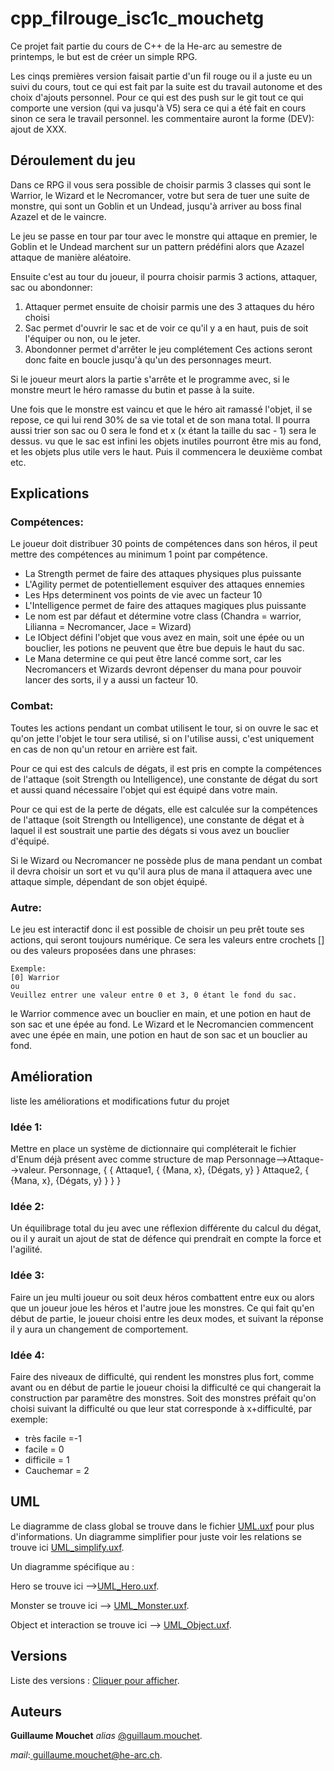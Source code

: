  # cpp_filrouge_isc1c_mouchetg 


Ce projet fait partie du cours de C++ de la He-arc au semestre de printemps, le but est de créer un simple RPG.

Les cinqs premières version faisait partie d'un fil rouge ou il a juste eu un suivi du cours, tout ce qui est fait par la suite est du travail autonome et des choix d'ajouts personnel.
Pour ce qui est des push sur le git tout ce qui comporte une version (qui va jusqu'à V5) sera ce qui a été fait en cours sinon ce sera le travail personnel. les commentaire auront la forme (DEV): ajout de XXX.

## Déroulement du jeu

Dans ce RPG il vous sera possible de choisir parmis 3 classes qui sont le Warrior, le Wizard et le Necromancer, votre but sera de tuer une suite de monstre, qui sont un Goblin et un Undead, jusqu'à arriver au boss final Azazel et de le vaincre.

Le jeu se passe en tour par tour avec le monstre qui attaque en premier, le Goblin et le Undead marchent sur un pattern prédéfini alors que Azazel attaque de manière aléatoire. 

Ensuite c'est au tour du joueur, il pourra choisir parmis 3 actions, attaquer, sac ou abondonner:
1) Attaquer permet ensuite de choisir parmis une des 3 attaques du héro choisi
2) Sac permet d'ouvrir le sac et de voir ce qu'il y a en haut, puis de soit l'équiper ou non, ou le jeter.
3) Abondonner permet d'arrêter le jeu complétement
Ces actions seront donc faite en boucle jusqu'à qu'un des personnages meurt.

Si le joueur meurt alors la partie s'arrête et le programme avec, si le monstre meurt le héro ramasse du butin et passe à la suite.

Une fois que le monstre est vaincu et que le héro ait ramassé l'objet, il se repose, ce qui lui rend 30% de sa vie total et de son mana total. Il pourra aussi trier son sac ou 0 sera le fond et x (x étant la taille du sac - 1) sera le dessus. vu que le sac est infini les objets inutiles pourront être mis au fond, et les objets plus utile vers le haut.
Puis il commencera le deuxième combat etc.


## Explications

### Compétences:

Le joueur doit distribuer 30 points de compétences dans son héros, il peut mettre des compétences au minimum 1 point par compétence. 
<ul>
<li>La Strength permet de faire des attaques physiques plus puissante</li>
<li>L'Agility permet de potentiellement esquiver des attaques ennemies</li>
<li>Les Hps determinent vos points de vie avec un facteur 10</li>
<li>L'Intelligence permet de faire des attaques magiques plus puissante</li>
<li>Le nom est par défaut et détermine votre class (Chandra = warrior, Lilianna = Necromancer, Jace = Wizard)</li>
<li>Le IObject défini l'objet que vous avez en main, soit une épée ou un bouclier, les potions ne peuvent que être bue depuis le haut du sac.</li>
<li>Le Mana determine ce qui peut être lancé comme sort, car les Necromancers et Wizards devront dépenser du mana pour pouvoir lancer des sorts, il y a aussi un facteur 10. </li>
</ul>

<p>

### Combat:

Toutes les actions pendant un combat utilisent le tour, si on ouvre le sac et qu'on jette l'objet le tour sera utilisé, si on l'utilise aussi, c'est uniquement en cas de non qu'un retour en arrière est fait.</p>

Pour ce qui est des calculs de dégats, il est pris en compte la compétences de l'attaque (soit Strength ou Intelligence), une constante de dégat du sort et aussi quand nécessaire l'objet qui est équipé dans votre main.

Pour ce qui est de la perte de dégats, elle est calculée sur la compétences de l'attaque (soit Strength ou Intelligence), une constante de dégat et à laquel il est soustrait une partie des dégats si vous avez un bouclier d'équipé.

Si le Wizard ou Necromancer ne possède plus de mana pendant un combat il devra choisir un sort et vu qu'il aura plus de mana il attaquera avec une attaque simple, dépendant de son objet équipé.

### Autre:

Le jeu est interactif donc il est possible de choisir un peu prêt toute ses actions, qui seront toujours numérique.
Ce sera les valeurs entre crochets [] ou des valeurs proposées dans une phrases:

    Exemple:
    [0] Warrior
    ou
    Veuillez entrer une valeur entre 0 et 3, 0 étant le fond du sac.


le Warrior commence avec un bouclier en main, et une potion en haut de son sac et une épée au fond.
Le Wizard et le Necromancien commencent avec une épée en main, une potion en haut de son sac et un bouclier au fond.



## Amélioration
liste les améliorations et modifications futur du projet
### Idée 1:
Mettre en place un système de dictionnaire qui compléterait le fichier d'Enum déjà présent avec comme structure de map Personnage-->Attaque-->valeur.
Personnage, {
    {
        Attaque1, {
            {Mana, x},
            {Dégats, y}
        }
        Attaque2, {
            {Mana, x},
            {Dégats, y}
        }
    }
}
### Idée 2:
 Un équilibrage total du jeu avec une réflexion différente du calcul du dégat, ou il y aurait un ajout de stat de défence qui prendrait en compte la force et l'agilité.
### Idée 3:
Faire un jeu multi joueur ou soit deux héros combattent entre eux ou alors que un joueur joue les héros et l'autre joue les monstres.
Ce qui fait qu'en début de partie, le joueur  choisi entre les deux modes, et suivant la réponse il y aura un changement de comportement.

### Idée 4:
Faire des niveaux de difficulté, qui rendent les monstres plus fort, comme avant ou en début de partie le joueur choisi la difficulté ce qui changerait la construction par paramêtre des monstres.
Soit des monstres préfait qu'on choisi suivant la difficulté ou que leur stat corresponde à x+difficulté, par exemple:
<ul>
<li>très facile =-1</li>
<li>facile = 0</li>
<li>difficile = 1</li>
<li>Cauchemar = 2</li>
</ul>

## UML
<!-- peut être utiliser les images à faire sur 
http://www.umlet.com/umletino/umletino.html.--->

Le diagramme de class global se trouve dans le fichier [UML.uxf](UML/UML.uxf) pour plus d'informations.
Un diagramme simplifier pour juste voir les relations se trouve ici [UML_simplify.uxf](UML/UML_simplify.uxf).

Un diagramme spécifique au :

Hero se trouve ici -->[UML_Hero.uxf](UML/UML_Hero.uxf).

Monster se trouve ici --> [UML_Monster.uxf](UML/UML_Monster.uxf).

Object et interaction se trouve ici --> [UML_Object.uxf](UML/UML_Object.uxf).

## Versions

Liste des versions : [Cliquer pour afficher](https://gitlab-etu.ing.he-arc.ch/guillaum.mouchet/cpp_filrouge_iscc_mouchetg).

## Auteurs
 **Guillaume Mouchet** _alias_ [@guillaum.mouchet](https://github.com/guillaum.mouchet).

_mail_:<a href="mailto:guillaume.mouchet@he-arc.ch">
  guillaume.mouchet@he-arc.ch. </a>

















